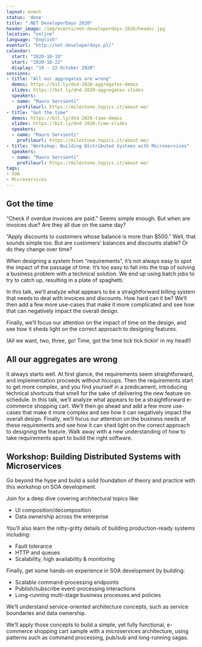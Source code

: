 ```yaml
---
layout: event
status: 'done'
title: ".NET DeveloperDays 2020"
header_image: /img/events/net-developerdays-2020/header.jpg
location: "online"
language: "English"
eventurl: "http://net.developerdays.pl/"
calendar:
  start: "2020-10-19"
  start: "2020-10-22"
  display: "19 - 22 October 2020"
sessions:
- title: "All our aggregates are wrong"
  demos: https://bit.ly/dnd-2020-aggregates-demos
  slides: https://bit.ly/dnd-2020-aggregates-slides
  speakers:
  - name: "Mauro Servienti"
    profileurl: https://milestone.topics.it/about-me/
- title: "Got the time"
  demos: https://bit.ly/dnd-2020-time-demos
  slides: https://bit.ly/dnd-2020-time-slides
  speakers:
  - name: "Mauro Servienti"
    profileurl: https://milestone.topics.it/about-me/
- title: "Workshop: Building Distributed Systems with Microservices"
  speakers:
  - name: "Mauro Servienti"
    profileurl: https://milestone.topics.it/about-me/
tags:
- SOA
- Microservices
---
```


## Got the time

“Check if overdue invoices are paid.” Seems simple enough. But when are invoices due? Are they all due on the same day?

“Apply discounts to customers whose balance is more than $500.” Well, that sounds simple too. But are customers’ balances and discounts stable? Or do they change over time?

When designing a system from “requirements”, it’s not always easy to spot the impact of the passage of time. It’s too easy to fall into the trap of solving a business problem with a technical solution. We end up using batch jobs to try to catch up, resulting in a plate of spaghetti.

In this talk, we’ll analyze what appears to be a straightforward billing system that needs to deal with invoices and discounts. How hard can it be? We’ll then add a few more use-cases that make it more complicated and see how that can negatively impact the overall design.

Finally, we’ll focus our attention on the impact of time on the design, and see how it sheds light on the correct approach to designing features.

(All we want, two, three, go! Time, got the time tick tick tickin’ in my head!)

## All our aggregates are wrong

It always starts well. At first glance, the requirements seem straightforward, and implementation proceeds without hiccups. Then the requirements start to get more complex, and you find yourself in a predicament, introducing technical shortcuts that smell for the sake of delivering the new feature on schedule. In this talk, we’ll analyze what appears to be a straightforward e-commerce shopping cart. We’ll then go ahead and add a few more use-cases that make it more complex and see how it can negatively impact the overall design. Finally, we’ll focus our attention on the business needs of these requirements and see how it can shed light on the correct approach to designing the feature. Walk away with a new understanding of how to take requirements apart to build the right software.

## Workshop: Building Distributed Systems with Microservices

Go beyond the hype and build a solid foundation of theory and practice with this workshop on SOA development.

Join for a deep dive covering architectural topics like:

- UI composition/decomposition
- Data ownership across the enterprise

You’ll also learn the nitty-gritty details of building production-ready systems including:

- Fault tolerance
- HTTP and queues
- Scalability, high availability & monitoring

Finally, get some hands-on experience in SOA development by building:

- Scalable command-processing endpoints
- Publish/subscribe event-processing interactions
- Long-running multi-stage business processes and policies

We’ll understand service-oriented architecture concepts, such as service boundaries and data ownership.

We’ll apply those concepts to build a simple, yet fully functional, e-commerce shopping cart sample with a microservices architecture, using patterns such as command processing, pub/sub and long-running sagas.
